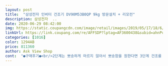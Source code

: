 ```yaml
---
layout: post 
title:  "삼성전자 인버터 건조기 DV90M53B0QP 9kg 방문설치 + 리모컨" 
description: 삼성전자  ..
date: 2020-06-29 08:42:00 
img: https://static.coupangcdn.com/image/retail/images/2019/05/17/18/6/545cef8b-7f44-4e0a-9a7a-631102a5fb98.jpg 
linkUrl: https://link.coupang.com/re/AFFSDP?lptag=AF3600438&subid=ahnPublicAsk&pageKey=223246103&itemId=701091620&vendorItemId=4788891819&traceid=V0-113-fee92849dd9250e1 
categories: [1016] 
color: 1294AB 
price: 811360 
author: Ask View Shop 
cont:  "●구매후기●<br/>2단계는 뽀송하게 마르지 않아서 뽀송함을 원한다면 3단계 건조를 해야하더라구요<br/>감사드려요^^<br/>건조기 구입후 빨래 걱정에서 해방되어 좋아요<br/>건조기 사야지 사야지 하다 드디어 샀는데<br/>건조기는 조카가 쓰면서 입에 침이 마르게 칭찬해서 저도 욕심이 난 제품이랍니다.<br/><br/>건조기에 먼지 낀거보면 진짜 이 수건으로<br/>건조는 1단계 2단계 3단계로 나누어 지는데<br/>구박받는 남편분들 집 평수에 맞게 건조기 없다면 꼭 아내에게 선물해주십시오<br/>그래서 일단 사이즈에 맞춰서 구입을 했는데 전혀 불편함없이 잘 사용하고 있습니다.<br/><br/>기사님은 역시나 친절하셨어요<br/>눈으로 먼지가 보이니 기분이 넘 좋고<br/>덕분에 아내에게 엄청 점수 땄습니다요  ^^<br/>두세번 하니 사라지더라고요<br/>벌써 몇번 사용했는데 참 안성맞춤이란 표현이 이런데서 나오는 모양입니다 ^^<br/>비오고 여름철에도 이제 걱정 없을 것 같아<br/>빠른 배송 진심 감사드리구요.<br/><br/>사용후기<br/>새벽같이 전화오셔서 아침 9시에 설치해주셨어요<br/>세대의 흐름을 따라 대세를 따르기로 결정!<br/>시험삼아 2단계 건조 해봤는데 빨래가 물기를 머금고 있더라구요 ㅎㅎ<br/>식탁 메뉴가 풍성해질 겁니다 ㅎㅎ<br/>아직 건조기 사용전이지만 든든하네요.<br/><br/>어제 주문하고 오늘 받았읍니다!<br/>얼굴 닦고 몸 닦은게 소름돋어요ㅠㅠ<br/>완전 만족.<br/>.<br/><br/>요즘 같은 코로나로 인해 외부활동시 찝찝했던 겉옷등을 건조기에 넣고 에어살균으로 걱정해방<br/>요즘 핫한 대세 건조기!<br/>일단 작동해보구 다시 후기 쓰러 올께요<br/>저는 베란다 자리가 안되서 거실에 모셔뒀지만 나름 인테리어 효과도 있는듯! ㅎㅎ<br/>저역시 많은분들이 많은 고민중이실듯 하여 두서없이 적어봅니다.<br/><br/>저희 집 세탁실이 넓지않고 세탁기도 10KG를 사용하고 있거든요.<br/>.<br/><br/>정말 좋습니다.<br/>.<br/><br/>주말인데도 일찍 와주셔서 감사했읍니다!<br/>집이 좁은 관계로 9KG를 구입했습니다.<br/>.<br/><br/>처음 돌리니까 기계냄새가 조금 났지만<br/>특히 이 제품은 같은 9KG 6200iw보다 20만원정도 비싸지만 에어살균능력과 리모컨이 있어 매우 편리합니다.<br/><br/>핫한대신 금액도 만만치 않은 제품이고 요즘 신세대가 아니다 보니 어떤 제품이 좋은지 막막하고 조금은 망설이기도 했지만  삼성 브랜드와 많은 분들의 후기를 보고 결정했읍니다.<br/><br/>햇볕 뽀송뽀송 건조를 좋아하는 1인중 한사람이지만 요즘은 여건이 안되는바 ㅜㅜ<br/>행복해요<br/>" 
---
```

